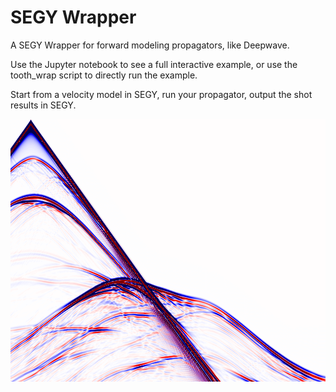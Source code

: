 # SEGY Wrapper
A SEGY Wrapper for forward modeling propagators, like Deepwave.

Use the Jupyter notebook to see a full interactive example, or use the tooth_wrap script to directly run the example.

Start from a velocity model in SEGY, run your propagator, output the shot results in SEGY.

![Shot](Shot_1.png)
